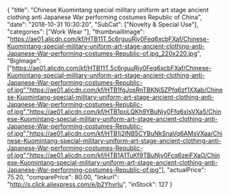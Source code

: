 {
	"title": "Chinese Kuomintang special military uniform art stage ancient clothing anti Japanese War performing costumes Republic of China",
	"date": "2018-10-31 10:30:20",
	"SubCat": ["Novelty & Special Use"],
	"categories": ["Work Wear "],
	"thumbnailImage": "https://ae01.alicdn.com/kf/HTB11T.5c6rguuRjy0Feq6xcbFXaf/Chinese-Kuomintang-special-military-uniform-art-stage-ancient-clothing-anti-Japanese-War-performing-costumes-Republic-of.jpg_220x220.jpg",
	"BigImage": ["https://ae01.alicdn.com/kf/HTB11T.5c6rguuRjy0Feq6xcbFXaf/Chinese-Kuomintang-special-military-uniform-art-stage-ancient-clothing-anti-Japanese-War-performing-costumes-Republic-of.jpg","https://ae01.alicdn.com/kf/HTB1fgJosRnTBKNjSZPfq6zf1XXab/Chinese-Kuomintang-special-military-uniform-art-stage-ancient-clothing-anti-Japanese-War-performing-costumes-Republic-of.jpg","https://ae01.alicdn.com/kf/HTB1poLQKh9YBuNjy0Ffq6xIsVXa5/Chinese-Kuomintang-special-military-uniform-art-stage-ancient-clothing-anti-Japanese-War-performing-costumes-Republic-of.jpg","https://ae01.alicdn.com/kf/HTB1j2lNB5CYBuNkSnaVq6AMsVXaa/Chinese-Kuomintang-special-military-uniform-art-stage-ancient-clothing-anti-Japanese-War-performing-costumes-Republic-of.jpg","https://ae01.alicdn.com/kf/HTB1A1TuKf9TBuNjy0Fcq6zeiFXaO/Chinese-Kuomintang-special-military-uniform-art-stage-ancient-clothing-anti-Japanese-War-performing-costumes-Republic-of.jpg"],
	"actualPrice": 75.20,
	"comparePrice": 80.00,
	"linkurl": "http://s.click.aliexpress.com/e/b2YhvrIu",
	"inStock": 127
}
